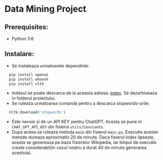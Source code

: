 # Data Mining Project

## Prerequisites:
- Python 3.6

## Instalare:
- Se instaleaza urmatoarele dependinte:
```bash
  pip install openai
  pip install whoosh
  pip install nltk
```
- Indexul se poate descarca de la aceasta adresa: [index](https://we.tl/t-Zan9tYYWGb). Se dezarhiveaza in folderul proiectului.
- Se ruleaza urmatoarea comanda pentru a descarca stopwords-urile:
```python
  nltk.download('stopwords')
```
- Este nevoie si de un API KEY pentru ChatGPT. Acesta se pune in ```CHAT_GPT_API_KEY``` din fisierul ```utils/Constants```.
- Dupa aceea se ruleaza metoda ```main``` din fisierul ```main.py```. Executia acestei metode dureaza aproximativ 20 de minute. Daca fisierul index lipseste,
acesta se genereaza pe baza fisierelor Wikipedia, iar timpul de executie creste considerabil(in cazul nostru a durat 40 de minute generarea acestuia). 
